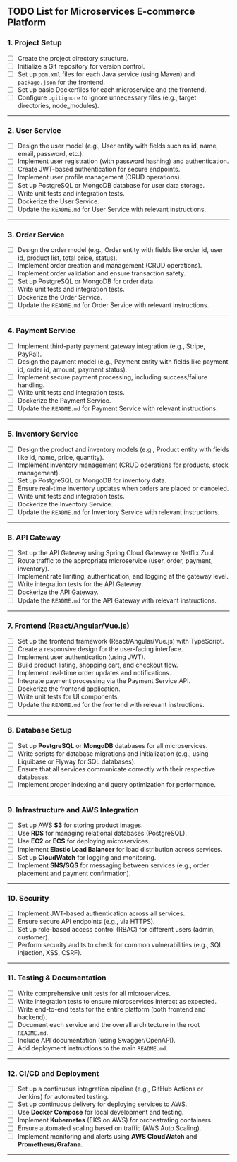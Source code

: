 ## TODO List for Microservices E-commerce Platform

### 1. **Project Setup**
- [ ] Create the project directory structure.
- [ ] Initialize a Git repository for version control.
- [ ] Set up `pom.xml` files for each Java service (using Maven) and `package.json` for the frontend.
- [ ] Set up basic Dockerfiles for each microservice and the frontend.
- [ ] Configure `.gitignore` to ignore unnecessary files (e.g., target directories, node_modules).

---

### 2. **User Service**
- [ ] Design the user model (e.g., User entity with fields such as id, name, email, password, etc.).
- [ ] Implement user registration (with password hashing) and authentication.
- [ ] Create JWT-based authentication for secure endpoints.
- [ ] Implement user profile management (CRUD operations).
- [ ] Set up PostgreSQL or MongoDB database for user data storage.
- [ ] Write unit tests and integration tests.
- [ ] Dockerize the User Service.
- [ ] Update the `README.md` for User Service with relevant instructions.

---

### 3. **Order Service**
- [ ] Design the order model (e.g., Order entity with fields like order id, user id, product list, total price, status).
- [ ] Implement order creation and management (CRUD operations).
- [ ] Implement order validation and ensure transaction safety.
- [ ] Set up PostgreSQL or MongoDB for order data.
- [ ] Write unit tests and integration tests.
- [ ] Dockerize the Order Service.
- [ ] Update the `README.md` for Order Service with relevant instructions.

---

### 4. **Payment Service**
- [ ] Implement third-party payment gateway integration (e.g., Stripe, PayPal).
- [ ] Design the payment model (e.g., Payment entity with fields like payment id, order id, amount, payment status).
- [ ] Implement secure payment processing, including success/failure handling.
- [ ] Write unit tests and integration tests.
- [ ] Dockerize the Payment Service.
- [ ] Update the `README.md` for Payment Service with relevant instructions.

---

### 5. **Inventory Service**
- [ ] Design the product and inventory models (e.g., Product entity with fields like id, name, price, quantity).
- [ ] Implement inventory management (CRUD operations for products, stock management).
- [ ] Set up PostgreSQL or MongoDB for inventory data.
- [ ] Ensure real-time inventory updates when orders are placed or canceled.
- [ ] Write unit tests and integration tests.
- [ ] Dockerize the Inventory Service.
- [ ] Update the `README.md` for Inventory Service with relevant instructions.

---

### 6. **API Gateway**
- [ ] Set up the API Gateway using Spring Cloud Gateway or Netflix Zuul.
- [ ] Route traffic to the appropriate microservice (user, order, payment, inventory).
- [ ] Implement rate limiting, authentication, and logging at the gateway level.
- [ ] Write integration tests for the API Gateway.
- [ ] Dockerize the API Gateway.
- [ ] Update the `README.md` for the API Gateway with relevant instructions.

---

### 7. **Frontend (React/Angular/Vue.js)**
- [ ] Set up the frontend framework (React/Angular/Vue.js) with TypeScript.
- [ ] Create a responsive design for the user-facing interface.
- [ ] Implement user authentication (using JWT).
- [ ] Build product listing, shopping cart, and checkout flow.
- [ ] Implement real-time order updates and notifications.
- [ ] Integrate payment processing via the Payment Service API.
- [ ] Dockerize the frontend application.
- [ ] Write unit tests for UI components.
- [ ] Update the `README.md` for the frontend with relevant instructions.

---

### 8. **Database Setup**
- [ ] Set up **PostgreSQL** or **MongoDB** databases for all microservices.
- [ ] Write scripts for database migrations and initialization (e.g., using Liquibase or Flyway for SQL databases).
- [ ] Ensure that all services communicate correctly with their respective databases.
- [ ] Implement proper indexing and query optimization for performance.

---

### 9. **Infrastructure and AWS Integration**
- [ ] Set up AWS **S3** for storing product images.
- [ ] Use **RDS** for managing relational databases (PostgreSQL).
- [ ] Use **EC2** or **ECS** for deploying microservices.
- [ ] Implement **Elastic Load Balancer** for load distribution across services.
- [ ] Set up **CloudWatch** for logging and monitoring.
- [ ] Implement **SNS/SQS** for messaging between services (e.g., order placement and payment confirmation).

---

### 10. **Security**
- [ ] Implement JWT-based authentication across all services.
- [ ] Ensure secure API endpoints (e.g., via HTTPS).
- [ ] Set up role-based access control (RBAC) for different users (admin, customer).
- [ ] Perform security audits to check for common vulnerabilities (e.g., SQL injection, XSS, CSRF).

---

### 11. **Testing & Documentation**
- [ ] Write comprehensive unit tests for all microservices.
- [ ] Write integration tests to ensure microservices interact as expected.
- [ ] Write end-to-end tests for the entire platform (both frontend and backend).
- [ ] Document each service and the overall architecture in the root `README.md`.
- [ ] Include API documentation (using Swagger/OpenAPI).
- [ ] Add deployment instructions to the main `README.md`.

---

### 12. **CI/CD and Deployment**
- [ ] Set up a continuous integration pipeline (e.g., GitHub Actions or Jenkins) for automated testing.
- [ ] Set up continuous delivery for deploying services to AWS.
- [ ] Use **Docker Compose** for local development and testing.
- [ ] Implement **Kubernetes** (EKS on AWS) for orchestrating containers.
- [ ] Ensure automated scaling based on traffic (AWS Auto Scaling).
- [ ] Implement monitoring and alerts using **AWS CloudWatch** and **Prometheus/Grafana**.

---
